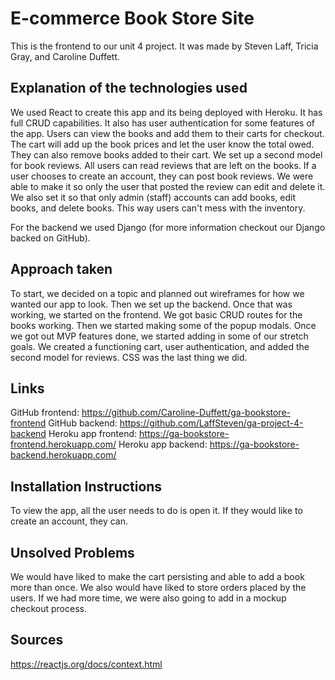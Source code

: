 # E-commerce Book Store Site
This is the frontend to our unit 4 project. It was made by Steven Laff, Tricia Gray, and Caroline Duffett.

## Explanation of the technologies used
We used React to create this app and its being deployed with Heroku. It has full CRUD capabilities. It also has user authentication for some features of the app. Users can view the books and add them to their carts for checkout. The cart will add up the book prices and let the user know the total owed. They can also remove books added to their cart. We set up a second model for book reviews. All users can read reviews that are left on the books. If a user chooses to create an account, they can post book reviews. We were able to make it so only the user that posted the review can edit and delete it. We also set it so that only admin (staff) accounts can add books, edit books, and delete books. This way users can't mess with the inventory.

For the backend we used Django (for more information checkout our Django backed on GitHub).

## Approach taken
To start, we decided on a topic and planned out wireframes for how we wanted our app to look. Then we set up the backend. Once that was working, we started on the frontend. We got basic CRUD routes for the books working. Then we started making some of the popup modals. Once we got out MVP features done, we started adding in some of our stretch goals. We created a functioning cart, user authentication, and added the second model for reviews. CSS was the last thing we did.

## Links
  GitHub frontend: https://github.com/Caroline-Duffett/ga-bookstore-frontend
  GitHub backend: https://github.com/LaffSteven/ga-project-4-backend
  Heroku app frontend: https://ga-bookstore-frontend.herokuapp.com/
  Heroku app backend: https://ga-bookstore-backend.herokuapp.com/

## Installation Instructions
To view the app, all the user needs to do is open it. If they would like to create an account, they can.

## Unsolved Problems
We would have liked to make the cart persisting and able to add a book more than once. We also would have liked to store orders placed by the users. If we had more time, we were also going to add in a mockup checkout process.

## Sources
https://reactjs.org/docs/context.html
